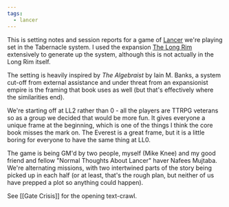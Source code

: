 ```yaml
---
tags:
  - lancer
---
```


This is setting notes and session reports for a game of [Lancer](https://massifpress.com/lancer) we're playing set in the Tabernacle system. I used the expansion [The Long Rim](https://massif-press.itch.io/the-long-rim) extensively to generate up the system, although this is not actually in the Long Rim itself.

The setting is heavily inspired by *The Algebraist* by Iain M. Banks, a system cut-off from external assistance and under threat from an expansionist empire is the framing that book uses as well (but that's effectively where the similarities end).

We're starting off at LL2 rather than 0 - all the players are TTRPG veterans so as a group we decided that would be more fun. It gives everyone a unique frame at the beginning, which is one of the things I think the core book misses the mark on. The Everest is a great frame, but it is a little boring for everyone to have the same thing at LL0.

The game is being GM'd by two people, myself (Mike Knee) and my good friend and fellow "Normal Thoughts About Lancer" haver Nafees Mujtaba. We're alternating missions, with two intertwined parts of the story being picked up in each half (or at least, that's the rough plan, but neither of us have prepped a plot so anything could happen).

See [[Gate Crisis]] for the opening text-crawl.